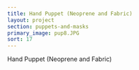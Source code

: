 ```yaml
---
title: Hand Puppet (Neoprene and Fabric)
layout: project
section: puppets-and-masks
primary_image: pup8.JPG
sort: 17
---
```


Hand Puppet (Neoprene and Fabric)
